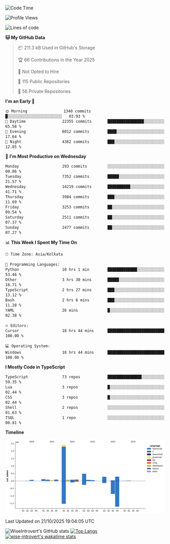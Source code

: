 <!--START_SECTION:waka-->
![Code Time](http://img.shields.io/badge/Code%20Time-4%2C402%20hrs%2041%20mins-blue)

![Profile Views](http://img.shields.io/badge/Profile%20Views-0-blue)

![Lines of code](https://img.shields.io/badge/From%20Hello%20World%20I%27ve%20Written-4.3%20million%20lines%20of%20code-blue)

**🐱 My GitHub Data** 

> 📦 211.3 kB Used in GitHub's Storage 
 > 
> 🏆 66 Contributions in the Year 2025
 > 
> 🚫 Not Opted to Hire
 > 
> 📜 115 Public Repositories 
 > 
> 🔑 56 Private Repositories 
 > 
**I'm an Early 🐤** 

```text
🌞 Morning                1340 commits        █░░░░░░░░░░░░░░░░░░░░░░░░   03.93 % 
🌆 Daytime                22355 commits       ████████████████░░░░░░░░░   65.58 % 
🌃 Evening                6012 commits        ████░░░░░░░░░░░░░░░░░░░░░   17.64 % 
🌙 Night                  4382 commits        ███░░░░░░░░░░░░░░░░░░░░░░   12.85 % 
```
📅 **I'm Most Productive on Wednesday** 

```text
Monday                   293 commits         ░░░░░░░░░░░░░░░░░░░░░░░░░   00.86 % 
Tuesday                  7352 commits        █████░░░░░░░░░░░░░░░░░░░░   21.57 % 
Wednesday                14219 commits       ██████████░░░░░░░░░░░░░░░   41.71 % 
Thursday                 3984 commits        ███░░░░░░░░░░░░░░░░░░░░░░   11.69 % 
Friday                   3253 commits        ██░░░░░░░░░░░░░░░░░░░░░░░   09.54 % 
Saturday                 2511 commits        ██░░░░░░░░░░░░░░░░░░░░░░░   07.37 % 
Sunday                   2477 commits        ██░░░░░░░░░░░░░░░░░░░░░░░   07.27 % 
```


📊 **This Week I Spent My Time On** 

```text
🕑︎ Time Zone: Asia/Kolkata

💬 Programming Languages: 
Python                   10 hrs 1 min        █████████████░░░░░░░░░░░░   53.46 % 
Other                    3 hrs 30 mins       █████░░░░░░░░░░░░░░░░░░░░   18.71 % 
TypeScript               2 hrs 27 mins       ███░░░░░░░░░░░░░░░░░░░░░░   13.12 % 
Bash                     2 hrs 6 mins        ███░░░░░░░░░░░░░░░░░░░░░░   11.28 % 
YAML                     26 mins             █░░░░░░░░░░░░░░░░░░░░░░░░   02.38 % 

🔥 Editors: 
Cursor                   18 hrs 44 mins      █████████████████████████   100.00 % 

💻 Operating System: 
Windows                  18 hrs 44 mins      █████████████████████████   100.00 % 
```

**I Mostly Code in TypeScript** 

```text
TypeScript               73 repos            ███████████████░░░░░░░░░░   59.35 % 
Lua                      3 repos             █░░░░░░░░░░░░░░░░░░░░░░░░   02.44 % 
CSS                      3 repos             █░░░░░░░░░░░░░░░░░░░░░░░░   02.44 % 
Shell                    2 repos             ░░░░░░░░░░░░░░░░░░░░░░░░░   01.63 % 
TSQL                     1 repo              ░░░░░░░░░░░░░░░░░░░░░░░░░   00.81 % 
```



**Timeline**

![Lines of Code chart](https://raw.githubusercontent.com/wise-introvert/wise-introvert/master/assets/bar_graph.png)


 Last Updated on 21/10/2025 19:04:05 UTC
<!--END_SECTION:waka-->

![WiseIntrovert's GitHub stats](https://github-readme-stats.vercel.app/api?username=wise-introvert&count_private=true&show_icons=true)
[![Top Langs](https://github-readme-stats.vercel.app/api/top-langs/?username=wise-introvert&langs_count=10)](https://github.com/anuraghazra/github-readme-stats)
[![wise-introvert's wakatime stats](https://github-readme-stats.vercel.app/api/wakatime?username=wiseintrovert)](https://github.com/anuraghazra/github-readme-stats)
